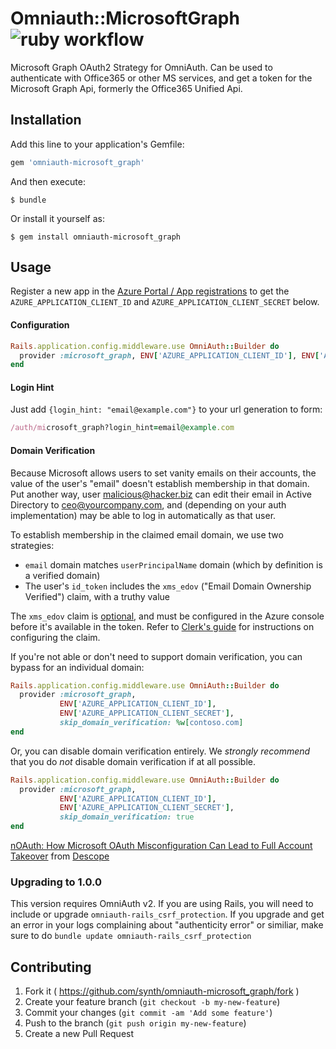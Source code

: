 # Omniauth::MicrosoftGraph ![ruby workflow](https://github.com/synth/omniauth-microsoft_graph/actions/workflows/ruby.yml/badge.svg)


Microsoft Graph OAuth2 Strategy for OmniAuth.
Can be used to authenticate with Office365 or other MS services, and get a token for the Microsoft Graph Api, formerly the Office365 Unified Api.

## Installation

Add this line to your application's Gemfile:

```ruby
gem 'omniauth-microsoft_graph'
```

And then execute:

    $ bundle

Or install it yourself as:

    $ gem install omniauth-microsoft_graph

## Usage

Register a new app in the [Azure Portal / App registrations](https://portal.azure.com/#view/Microsoft_AAD_RegisteredApps/ApplicationsListBlade) to get the `AZURE_APPLICATION_CLIENT_ID` and `AZURE_APPLICATION_CLIENT_SECRET` below.

#### Configuration
```ruby
Rails.application.config.middleware.use OmniAuth::Builder do
  provider :microsoft_graph, ENV['AZURE_APPLICATION_CLIENT_ID'], ENV['AZURE_APPLICATION_CLIENT_SECRET']
end
```

#### Login Hint
Just add `{login_hint: "email@example.com"}` to your url generation to form:
```ruby
/auth/microsoft_graph?login_hint=email@example.com
```

#### Domain Verification
Because Microsoft allows users to set vanity emails on their accounts, the value of the user's "email" doesn't establish membership in that domain. Put another way, user malicious@hacker.biz can edit their email in Active Directory to ceo@yourcompany.com, and (depending on your auth implementation) may be able to log in automatically as that user.

To establish membership in the claimed email domain, we use two strategies:

* `email` domain matches `userPrincipalName` domain (which by definition is a verified domain)
* The user's `id_token` includes the `xms_edov` ("Email Domain Ownership Verified") claim, with a truthy value

The `xms_edov` claim is [optional](https://github.com/MicrosoftDocs/azure-docs/issues/111425), and must be configured in the Azure console before it's available in the token. Refer to [Clerk's guide](https://clerk.com/docs/authentication/social-connections/microsoft#stay-secure-against-the-n-o-auth-vulnerability) for instructions on configuring the claim.

If you're not able or don't need to support domain verification, you can bypass for an individual domain:
```ruby
Rails.application.config.middleware.use OmniAuth::Builder do
  provider :microsoft_graph,
           ENV['AZURE_APPLICATION_CLIENT_ID'],
           ENV['AZURE_APPLICATION_CLIENT_SECRET'],
           skip_domain_verification: %w[contoso.com]
end
```

Or, you can disable domain verification entirely. We *strongly recommend* that you do *not* disable domain verification if at all possible.
```ruby
Rails.application.config.middleware.use OmniAuth::Builder do
  provider :microsoft_graph,
           ENV['AZURE_APPLICATION_CLIENT_ID'],
           ENV['AZURE_APPLICATION_CLIENT_SECRET'],
           skip_domain_verification: true
end
```

[nOAuth: How Microsoft OAuth Misconfiguration Can Lead to Full Account Takeover](https://www.descope.com/blog/post/noauth) from [Descope](https://www.descope.com/)

### Upgrading to 1.0.0
This version requires OmniAuth v2. If you are using Rails, you will need to include or upgrade `omniauth-rails_csrf_protection`. If you upgrade and get an error in your logs complaining about "authenticity error" or similiar, make sure to do `bundle update omniauth-rails_csrf_protection`

## Contributing

1. Fork it ( https://github.com/synth/omniauth-microsoft_graph/fork )
2. Create your feature branch (`git checkout -b my-new-feature`)
3. Commit your changes (`git commit -am 'Add some feature'`)
4. Push to the branch (`git push origin my-new-feature`)
5. Create a new Pull Request
